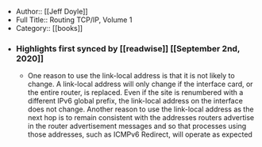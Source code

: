 - Author:: [[Jeff Doyle]]
- Full Title:: Routing TCP/IP, Volume 1
- Category:: [[books]]
- ### Highlights first synced by [[readwise]] [[September 2nd, 2020]]
    - One reason to use the link-local address is that it is not likely to change. A link-local address will only change if the interface card, or the entire router, is replaced. Even if the site is renumbered with a different IPv6 global prefix, the link-local address on the interface does not change. Another reason to use the link-local address as the next hop is to remain consistent with the addresses routers advertise in the router advertisement messages and so that processes using those addresses, such as ICMPv6 Redirect, will operate as expected 
